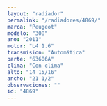```yaml
---
layout: "radiador"
permalink: "/radiadores/4869/"
marca: "Peugeot"
modelo: "308"
ano: "2011"
motor: "L4 1.6"
transmision: "Automática"
parte: "63606A"
clima: "Con clima"
alto: "14 15/16"
ancho: "21 1/2"
observaciones: ""
id: "4869"
---
```


